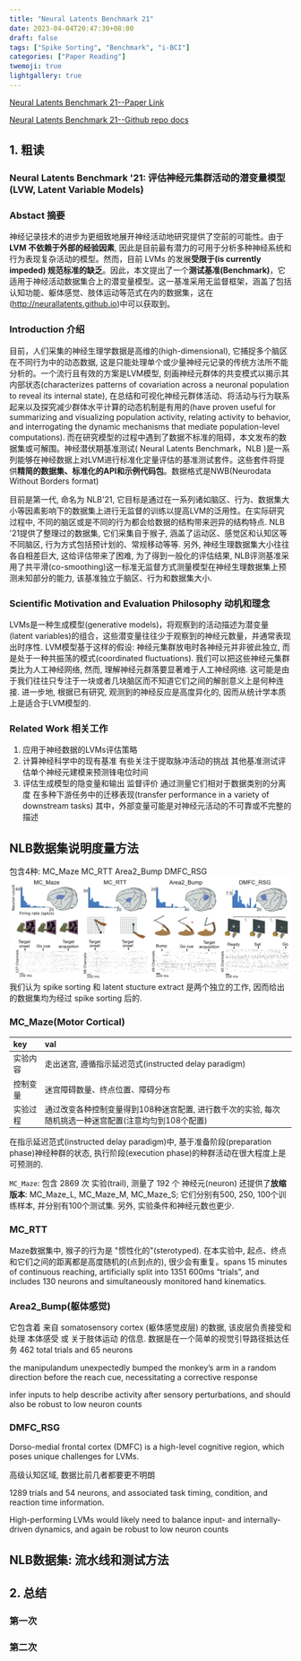 ```yaml
---
title: "Neural Latents Benchmark 21"
date: 2023-04-04T20:47:30+08:00
draft: false
tags: ["Spike Sorting", "Benchmark", "i-BCI"]
categories: ["Paper Reading"]
twemoji: true
lightgallery: true
---
```


[Neural Latents Benchmark 21--Paper Link](https://arxiv.org/abs/2109.04463)

[Neural Latents Benchmark 21--Github repo docs](https://neurallatents.github.io/)

## 1. 粗读
### Neural Latents Benchmark '21: 评估神经元集群活动的潜变量模型(LVW, Latent Variable Models)
### Abstact 摘要
神经记录技术的进步为更细致地展开神经活动地研究提供了空前的可能性。由于 **LVM 不依赖于外部的经验因素**, 因此是目前最有潜力的可用于分析多种神经系统和行为表现复杂活动的模型。然而，目前 LVMs 的发展**受限于(is currently impeded) 规范标准的缺乏**。因此，本文提出了一个**测试基准(Benchmark)**，它适用于神经活动数据集合上的潜变量模型。这一基准采用无监督框架，涵盖了包括认知功能、躯体感觉、肢体运动等范式在内的数据集，这在(http://neurallatents.github.io)中可以获取到。

### Introduction 介绍
目前，人们采集的神经生理学数据是高维的(high-dimensional), 它捕捉多个脑区在不同行为中的动态数据, 这是只能处理单个或少量神经元记录的传统方法所不能分析的。一个流行且有效的方案是LVM模型, 刻画神经元群体的共变模式以揭示其内部状态(characterizes patterns of covariation across a neuronal population to reveal its internal state), 在总结和可视化神经元群体活动、将活动与行为联系起来以及探究减少群体水平计算的动态机制是有用的(have proven useful for summarizing and visualizing population activity, relating activity to behavior, and interrogating the dynamic mechanisms that mediate population-level computations). 而在研究模型的过程中遇到了数据不标准的阻碍，本文发布的数据集或可解围。神经潜伏期基准测试( Neural Latents Benchmark，NLB )是一系列能够在神经数据上对LVM进行标准化定量评估的基准测试套件。这些套件将提供**精简的数据集、标准化的API和示例代码包**。数据格式是NWB(Neurodata Without Borders format)

目前是第一代, 命名为 NLB'21, 它目标是通过在一系列诸如脑区、行为、数据集大小等因素影响下的数据集上进行无监督的训练以提高LVM的泛用性。在实际研究过程中, 不同的脑区或是不同的行为都会给数据的结构带来迥异的结构特点. NLB '21提供了整理过的数据集, 它们采集自于猴子, 涵盖了运动区、感觉区和认知区等不同脑区, 行为方式包括预计划的、常规移动等等. 另外, 神经生理数据集大小往往各自相差巨大, 这给评估带来了困难, 为了得到一般化的评估结果, NLB评测基准采用了共平滑(co-smoothing)这一标准无监督方式测量模型在神经生理数据集上预测未知部分的能力, 该基准独立于脑区、行为和数据集大小.

### Scientific Motivation and Evaluation Philosophy 动机和理念
LVMs是一种生成模型(generative models)，将观察到的活动描述为潜变量(latent variables)的组合，这些潜变量往往少于观察到的神经元数量，并通常表现出时序性. LVM模型基于这样的假设: 神经元集群放电时各神经元并非彼此独立, 而是处于一种共振荡的模式(coordinated fluctuations). 我们可以把这些神经元集群类比为人工神经网络, 然而, 理解神经元群落要显著难于人工神经网络. 这可能是由于我们往往只专注于一块或者几块脑区而不知道它们之间的解剖意义上是何种连接. 进一步地, 根据已有研究, 观测到的神经反应是高度异化的, 因而从统计学本质上是适合于LVM模型的.

### Related Work 相关工作
1. 应用于神经数据的LVMs评估策略
2. 计算神经科学中的现有基准 有些关注于提取脉冲活动的挑战 其他基准测试评估单个神经元建模来预测锋电位时间
3. 评估生成模型的隐变量和输出 监督评价 通过测量它们相对于数据类别的分离度 在多种下游任务中的迁移表现(transfer performance in a variety of downstream tasks) 其中，外部变量可能是对神经元活动的不可靠或不完整的描述

## NLB数据集说明度量方法
包含4种: MC_Maze MC_RTT Area2_Bump DMFC_RSG
![](./image/2023-04-06-21-00-22.png)
我们认为 spike sorting 和 latent stucture extract 是两个独立的工作, 因而给出的数据集均为经过 spike sorting 后的.
### MC_Maze(Motor Cortical)
|key|val|
|:-|:-|
|实验内容|走出迷宫, 遵循指示延迟范式(instructed delay paradigm)
|控制变量|迷宫障碍数量、终点位置、障碍分布
|实验过程|通过改变各种控制变量得到108种迷宫配置, 进行数千次的实验, 每次随机挑选一种迷宫配置(注意均匀到108个配置)

在指示延迟范式(instructed delay paradigm)中, 基于准备阶段(preparation phase)神经种群的状态, 执行阶段(execution phase)的种群活动在很大程度上是可预测的.

`MC_Maze`: 包含 2869 次 实验(trail), 测量了 192 个 神经元(neuron)
还提供了**放缩版本**:
MC_Maze_L, MC_Maze_M, MC_Maze_S; 它们分别有500, 250, 100个训练样本, 并分别有100个测试集. 另外, 实验条件和神经元数也更少.
### MC_RTT
Maze数据集中, 猴子的行为是 "惯性化的"(sterotyped). 在本实验中, 起点、终点和它们之间的距离都是高度随机的(点到点的), 很少会有重复。spans 15 minutes of continuous reaching, artificially split into 1351 600ms “trials”, and includes 130 neurons and simultaneously monitored hand kinematics.

### Area2_Bump(躯体感觉)
它包含着 来自 somatosensory cortex (躯体感觉皮层) 的数据, 该皮层负责接受和处理 本体感受 或 关于肢体运动 的信息. 数据是在一个简单的视觉引导路径抵达任务
462 total trials and 65 neurons

the manipulandum unexpectedly bumped the monkey’s arm in a random direction before the reach cue, necessitating a corrective response

infer inputs to help describe activity after sensory perturbations, and should also be robust to low neuron counts
### DMFC_RSG
Dorso-medial frontal cortex (DMFC) is a high-level cognitive region, which poses unique challenges for LVMs.

高级认知区域, 数据比前几者都要更不明朗

1289 trials and 54 neurons, and associated task timing, condition, and reaction time information.

High-performing LVMs would likely need to balance input- and internally-driven dynamics, and again be robust to low neuron counts

## NLB数据集: 流水线和测试方法
## 2. 总结
### 第一次


### 第二次


